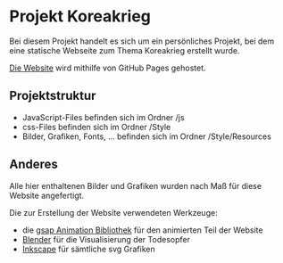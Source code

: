 # Projekt Koreakrieg

Bei diesem Projekt handelt es sich um ein persönliches Projekt, bei dem eine statische Webseite zum Thema Koreakrieg erstellt wurde. 

[Die Website](https://puutzza.github.io/Koreakrieg) wird mithilfe von GitHub Pages gehostet.

## Projektstruktur

* JavaScript-Files befinden sich im Ordner /js
* css-Files befinden sich im Ordner /Style
* Bilder, Grafiken, Fonts, ... befinden sich im Ordner /Style/Resources

## Anderes

Alle hier enthaltenen Bilder und Grafiken wurden nach Maß für diese Website angefertigt. 

Die zur Erstellung der Website verwendeten Werkzeuge:

* die [gsap Animation Bibliothek](https://greensock.com/gsap/) für den animierten Teil der Website
* [Blender](https://www.blender.org/) für die Visualisierung der Todesopfer
* [Inkscape](https://inkscape.org/) für sämtliche svg Grafiken
